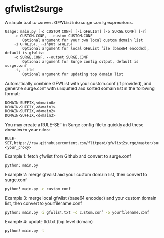 # gfwlist2surge
A simple tool to convert GFWList into surge config expressions.

```
Usage: main.py [-c CUSTOM.CONF] [-i GFWLIST] [-o SURGE.CONF] [-r]
    -c CUSTOM.CONF, --custom CUSTOM.CONF
        Optional argument for your own local custom domain list
    -i GFWLIST, --input GFWLIST
        Optional argument for local GFWList file (base64 encoded), default is gfwlist
    -o SURGE.CONF, --output SURGE.CONF
        Optional argument for Surge config output, default is surge.conf
    -t, --tld
        Optional argument for updating top domain list
```

Automatically combine GFWList with your custom.conf (if provided), and generate surge.conf with uniquified and sorted domain list in the following format:

```
DOMAIN-SUFFIX,<domain0>
DOMAIN-SUFFIX,<domain1>
DOMAIN-SUFFIX,<domain2>
DOMAIN-SUFFIX,<domain3>
```

You may create a RULE-SET in Surge config file to quickly add these domains to your rules:

```
RULE-SET,https://raw.githubusercontent.com/flitpend/gfwlist2surge/master/surge.conf,<your_proxy>
```

Example 1: fetch gfwlist from Github and convert to surge.conf
```sh
python3 main.py 
```
Example 2: merge gfwlist and your custom domain list, then convert to surge.conf
```sh
python3 main.py -c custom.conf
```
Example 3: merge local gfwlist (base64 encoded) and your custom domain list, then convert to yourfilename.conf
```sh
python3 main.py -i gfwlist.txt -c custom.conf -o yourfilename.conf
```
Example 4: update tld.txt (top level domain)
```sh
python3 main.py -t
```

